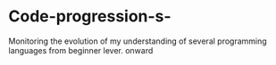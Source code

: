 # Code-progression-s-
Monitoring the evolution of my understanding of several programming languages from beginner lever. onward
